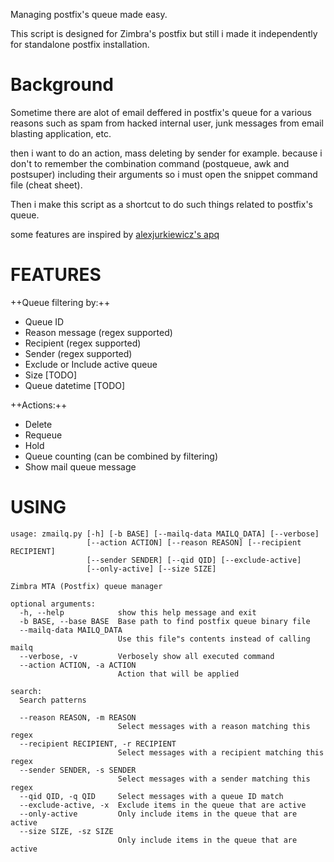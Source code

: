 Managing postfix's queue made easy.

This script is designed for Zimbra's postfix but still i made it independently for standalone postfix installation.

Background
==========

Sometime there are alot of email deffered in postfix's queue for a various reasons such as spam from hacked internal user,
junk messages from email blasting application, etc.

then i want to do an action, mass deleting by sender for example. because i don't to remember the combination command (postqueue, awk and postsuper) including their arguments so i must open the snippet command file (cheat sheet).

Then i make this script as a shortcut to do such things related to postfix's queue.

some features are inspired by [alexjurkiewicz's apq](https://github.com/alexjurkiewicz/apq)

FEATURES
=========

++Queue filtering by:++
- Queue ID
- Reason message (regex supported)
- Recipient (regex supported)
- Sender (regex supported)
- Exclude or Include active queue
- Size [TODO]
- Queue datetime [TODO]

++Actions:++
- Delete
- Requeue
- Hold
- Queue counting (can be combined by filtering)
- Show mail queue message

USING
=====

    usage: zmailq.py [-h] [-b BASE] [--mailq-data MAILQ_DATA] [--verbose]
                     [--action ACTION] [--reason REASON] [--recipient RECIPIENT]
                     [--sender SENDER] [--qid QID] [--exclude-active]
                     [--only-active] [--size SIZE]

    Zimbra MTA (Postfix) queue manager

    optional arguments:
      -h, --help            show this help message and exit
      -b BASE, --base BASE  Base path to find postfix queue binary file
      --mailq-data MAILQ_DATA
                            Use this file"s contents instead of calling mailq
      --verbose, -v         Verbosely show all executed command
      --action ACTION, -a ACTION
                            Action that will be applied

    search:
      Search patterns

      --reason REASON, -m REASON
                            Select messages with a reason matching this regex
      --recipient RECIPIENT, -r RECIPIENT
                            Select messages with a recipient matching this regex
      --sender SENDER, -s SENDER
                            Select messages with a sender matching this regex
      --qid QID, -q QID     Select messages with a queue ID match
      --exclude-active, -x  Exclude items in the queue that are active
      --only-active         Only include items in the queue that are active
      --size SIZE, -sz SIZE
                            Only include items in the queue that are active

